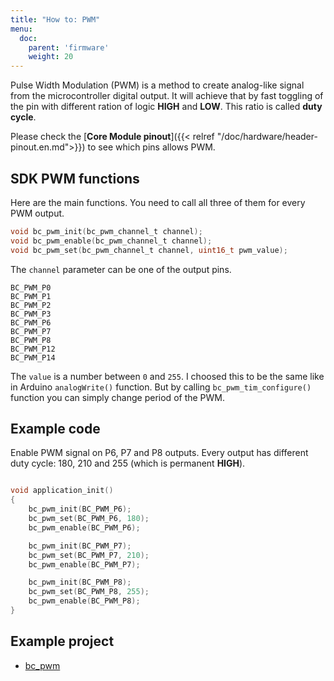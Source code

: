 ```yaml
---
title: "How to: PWM"
menu:
  doc:
    parent: 'firmware'
    weight: 20
---
```


Pulse Width Modulation (PWM) is a method to create analog-like signal from the microcontroller digital output. It will achieve that by fast toggling of the pin with different ration of logic **HIGH** and **LOW**. This ratio is called **duty cycle**.

Please check the [**Core Module pinout**]({{< relref "/doc/hardware/header-pinout.en.md">}}) to see which pins allows PWM.

## SDK PWM functions

Here are the main functions. You need to call all three of them for every PWM output.

```c
void bc_pwm_init(bc_pwm_channel_t channel);
void bc_pwm_enable(bc_pwm_channel_t channel);
void bc_pwm_set(bc_pwm_channel_t channel, uint16_t pwm_value);
```

The `channel` parameter can be one of the output pins.


    BC_PWM_P0
    BC_PWM_P1
    BC_PWM_P2
    BC_PWM_P3
    BC_PWM_P6
    BC_PWM_P7
    BC_PWM_P8
    BC_PWM_P12
    BC_PWM_P14


The `value` is a number between `0` and `255`. I choosed this to be the same like in Arduino `analogWrite()` function. But by calling `bc_pwm_tim_configure()` function you can simply change period of the PWM.

## Example code

Enable PWM signal on P6, P7 and P8 outputs. Every output has different duty cycle: 180, 210 and 255 (which is permanent **HIGH**).

```c

void application_init()
{
    bc_pwm_init(BC_PWM_P6);
    bc_pwm_set(BC_PWM_P6, 180);
    bc_pwm_enable(BC_PWM_P6);

    bc_pwm_init(BC_PWM_P7);
    bc_pwm_set(BC_PWM_P7, 210);
    bc_pwm_enable(BC_PWM_P7);

    bc_pwm_init(BC_PWM_P8);
    bc_pwm_set(BC_PWM_P8, 255);
    bc_pwm_enable(BC_PWM_P8);
}

```

## Example project

- [bc_pwm](https://github.com/hubmartin/bcf-pwm-servo/blob/master/app/application.c)
